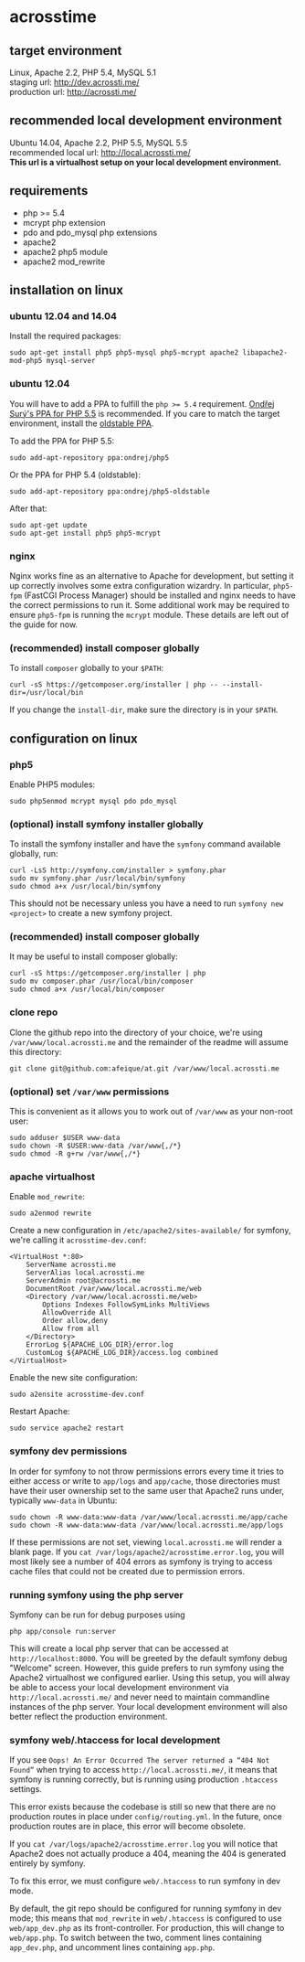 # acrosstime

## target environment
Linux, Apache 2.2, PHP 5.4, MySQL 5.1  
staging url: http://dev.acrossti.me/  
production url: http://acrossti.me/  

## recommended local development environment
Ubuntu 14.04, Apache 2.2, PHP 5.5, MySQL 5.5  
recommended local url: http://local.acrossti.me/  
**This url is a virtualhost setup on your local development environment.**

## requirements
* php >= 5.4
* mcrypt php extension
* pdo and pdo_mysql php extensions
* apache2
* apache2 php5 module
* apache2 mod_rewrite

## installation on linux

### ubuntu 12.04 and 14.04
Install the required packages:

    sudo apt-get install php5 php5-mysql php5-mcrypt apache2 libapache2-mod-php5 mysql-server

### ubuntu 12.04
You will have to add a PPA to fulfill the `php >= 5.4` requirement. 
[Ondřej Surý's PPA for PHP 5.5](https://launchpad.net/~ondrej/+archive/ubuntu/php5) 
is recommended. If you care to match the target environment, install the 
[oldstable PPA](https://launchpad.net/~ondrej/+archive/ubuntu/php5-oldstable). 

To add the PPA for PHP 5.5:

    sudo add-apt-repository ppa:ondrej/php5

Or the PPA for PHP 5.4 (oldstable):

    sudo add-apt-repository ppa:ondrej/php5-oldstable

After that:

    sudo apt-get update
    sudo apt-get install php5 php5-mcrypt

### nginx
Nginx works fine as an alternative to Apache for development, but setting it up 
correctly involves some extra configuration wizardry. In particular, `php5-fpm` 
(FastCGI Process Manager) should be installed and nginx needs to have the 
correct permissions to run it. Some additional work may be required to ensure 
`php5-fpm` is running the `mcrypt` module. These details are left out of the 
guide for now.

### (recommended) install composer globally
To install `composer` globally to your `$PATH`: 

    curl -sS https://getcomposer.org/installer | php -- --install-dir=/usr/local/bin

If you change the `install-dir`, make sure the directory is in your `$PATH`.

## configuration on linux

### php5
Enable PHP5 modules:

    sudo php5enmod mcrypt mysql pdo pdo_mysql


### (optional) install symfony installer globally

To install the symfony installer and have the `symfony` command available 
globally, run:

    curl -LsS http://symfony.com/installer > symfony.phar
    sudo mv symfony.phar /usr/local/bin/symfony
    sudo chmod a+x /usr/local/bin/symfony

This should not be necessary unless you have a need to run 
`symfony new <project>` to create a new symfony project.

### (recommended) install composer globally

It may be useful to install composer globally:

    curl -sS https://getcomposer.org/installer | php
    sudo mv composer.phar /usr/local/bin/composer
    sudo chmod a+x /usr/local/bin/composer

### clone repo
Clone the github repo into the directory of your choice, we're using 
`/var/www/local.acrossti.me` and the remainder of the readme will
assume this directory:

    git clone git@github.com:afeique/at.git /var/www/local.acrossti.me

### (optional) set `/var/www` permissions
This is convenient as it allows you to work out of `/var/www` as your non-root 
user:

    sudo adduser $USER www-data
    sudo chown -R $USER:www-data /var/www{,/*}
    sudo chmod -R g+rw /var/www{,/*}

### apache virtualhost
Enable `mod_rewrite`:

    sudo a2enmod rewrite

Create a new configuration in `/etc/apache2/sites-available/` for symfony, 
we're  calling it `acrosstime-dev.conf`:
    
    <VirtualHost *:80>
        ServerName acrossti.me
        ServerAlias local.acrossti.me
        ServerAdmin root@acrossti.me
        DocumentRoot /var/www/local.acrossti.me/web
        <Directory /var/www/local.acrossti.me/web>
            Options Indexes FollowSymLinks MultiViews
            AllowOverride All
            Order allow,deny
            Allow from all
        </Directory>
        ErrorLog ${APACHE_LOG_DIR}/error.log
        CustomLog ${APACHE_LOG_DIR}/access.log combined
    </VirtualHost>

Enable the new site configuration:

    sudo a2ensite acrosstime-dev.conf

Restart Apache:

    sudo service apache2 restart

### symfony dev permissions

In order for symfony to not throw permissions errors every time it tries to 
either access or write to `app/logs` and `app/cache`, those directories must
have their user ownership set to the same user that Apache2 runs under,
typically `www-data` in Ubuntu:

    sudo chown -R www-data:www-data /var/www/local.acrossti.me/app/cache
    sudo chown -R www-data:www-data /var/www/local.acrossti.me/app/logs

If these permissions are not set, viewing `local.acrossti.me` will render
a blank page. If you `cat /var/logs/apache2/acrosstime.error.log`, you will
most likely see a number of 404 errors as symfony is trying to access cache
files that could not be created due to permission errors.

### running symfony using the php server

Symfony can be run for debug purposes using

    php app/console run:server

This will create a local php server that can be accessed at
`http://localhost:8000`. You will be greeted by the default symfony debug
"Welcome" screen. However, this guide prefers to run symfony using the Apache2 
virtualhost we configured earlier. Using this setup, you will alway be able to
access your local development environment via `http://local.acrossti.me/` and 
never need to maintain commandline instances of the php server. Your local 
development environment will also better reflect the production environment.

### symfony web/.htaccess for local development

If you see `Oops! An Error Occurred The server returned a “404 Not Found”`
when trying to access `http://local.acrossti.me/`, it means that symfony is 
running correctly, but is running using production `.htaccess` settings. 

This error exists because the codebase is still so new that there are no 
production routes in place under `config/routing.yml`. In the future, 
once production routes are in place, this error will become obsolete.

If you `cat /var/logs/apache2/acrosstime.error.log` you will notice that
Apache2 does not actually produce a 404, meaning the 404 is generated
entirely by symfony.

To fix this error, we must configure `web/.htaccess` to run symfony in dev
mode.

By default, the git repo should be configured for running symfony in dev mode;
this means that `mod_rewrite` in `web/.htaccess` is configured to use
`web/app_dev.php` as its front-controller. For production, this will change
to `web/app.php`. To switch between the two, comment lines containing
`app_dev.php`, and uncomment lines containing `app.php`.


